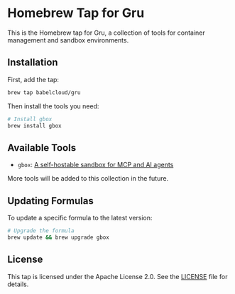 # Homebrew Tap for Gru

This is the Homebrew tap for Gru, a collection of tools for container management and sandbox environments.

## Installation

First, add the tap:

```bash
brew tap babelcloud/gru
```

Then install the tools you need:

```bash
# Install gbox
brew install gbox
```

## Available Tools

- `gbox`: [A self-hostable sandbox for MCP and AI agents](https://github.com/babelcloud/gru-sandbox)

More tools will be added to this collection in the future.

## Updating Formulas

To update a specific formula to the latest version:

```bash
# Upgrade the formula
brew update && brew upgrade gbox
```

## License

This tap is licensed under the Apache License 2.0. See the [LICENSE](LICENSE) file for details.
